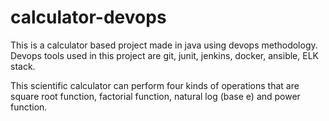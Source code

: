 # calculator-devops
This is a calculator based project made in java using devops methodology. Devops tools used in this project are git, junit, jenkins, docker, ansible, ELK stack.

This scientific calculator can perform four kinds of operations that are square root function, factorial function, natural log (base e) and power function.
